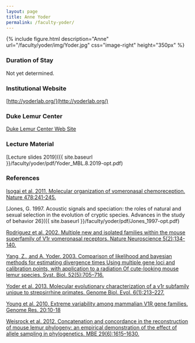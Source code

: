 ```yaml
---
layout: page
title: Anne Yoder
permalink: /faculty-yoder/
---
```

{% include figure.html description="Anne" url="/faculty/yoder/img/Yoder.jpg" css="image-right" height="350px" %}

### Duration of Stay

Not yet determined.

### Institutional Website

[http://yoderlab.org/](http://yoderlab.org/)

### Duke Lemur Center

[Duke Lemur Center Web Site](http://lemur.duke.edu/])

### Lecture Material

[Lecture slides 2019]({{ site.baseurl }}/faculty/yoder/pdf/Yoder_MBL.8.2019-opt.pdf)

### References

[Isogai et al. 2011. Molecular organization of vomeronasal
chemoreception. Nature 478:241-245.](http://doi.org/10.1038/nature10437)

[Jones, G. 1997. Acoustic signals and speciation: the roles of natural and sexual selection in the evolution of cryptic species. Advances in the study of behavior 26]({{ site.baseurl }}/faculty/yoder/pdf/Jones_1997-opt.pdf)

[Rodriguez et al. 2002. Multiple new and isolated families within the mouse superfamily of V1r vomeronasal receptors. Nature Neuroscience 5(2):134-140.](http://doi.org/10.1038/nn795)

[Yang, Z., and A. Yoder. 2003. Comparison of likelihood and bayesian methods for estimating divergence times
Using multiple gene loci and calibration points, with application to a radiation
Of cute-looking mouse lemur species. Syst. Biol. 52(5):705–716.](http://doi.org/10.1080/10635150390235557) 

[Yoder et al. 2013. Molecular evolutionary characterization of a v1r subfamily unique to strepsirrhine primates. Genome Biol. Evol. 6(1):213–227.](http://doi.org/10.1093/gbe/evu006)

[Young et al. 2010. Extreme variability among mammalian V1R gene families. Genome Res. 20:10-18 ](http://doi.org/10.1101/gr.098913.109)

[Weisrock et al. 2012. Concatenation and concordance in the reconstruction of mouse lemur phylogeny: an empirical demonstration of the effect of allele sampling in phylogenetics. MBE 29(6):1615–1630.](http://doi.org/10.1093/molbev/mss008) 
